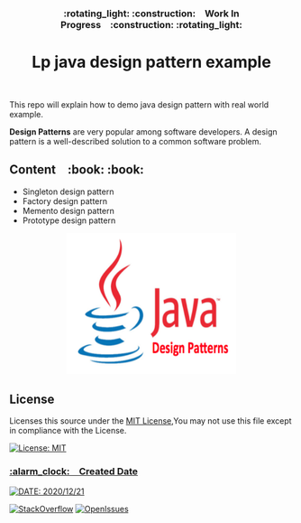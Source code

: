 
<h3 align="center">:rotating_light: :construction:&ensp;&ensp;Work In Progress&ensp;&ensp;:construction: :rotating_light:</h3>
<h1 align="center">Lp java design pattern example</h1>
<br>
<p>This repo will explain how to demo java design pattern with real world example.</p>

<p><strong>Design Patterns</strong> are very popular among software developers. A design pattern is a well-described solution to a common software problem.</p>

<h2>Content&ensp;&ensp;:book: :book:</h2>

<ul>
  <li>Singleton design pattern</li>
  <li>Factory design pattern</li>
  <li>Memento design pattern</li>
    <li>Prototype design pattern</li>
</ul>  

<!-- JDP -->
<p align="center">
  <a>
    <img src="./assest/jdp.png"  width="300" height="250">
  </a>
</p>

<h2>License</h2>

<p>Licenses this source under the <u>MIT License</u>,You may not use this file except in compliance with the License.</p>

<!-- Badges -->
<p align="left">
  <a href="LICENSE.md">
    <img src="https://img.shields.io/badge/License-MIT-blue.svg" alt="License: MIT" height="18">
  </a>
</p>

<h3><u>:alarm_clock:&ensp;&ensp;Created Date</u></h3>
<!-- Date -->
<p >
  <a href="DATE.md">
    <img src="https://img.shields.io/date/1608560334?style=flat-square" alt="DATE: 2020/12/21" height="18">
  </a>
</p>

[![StackOverflow](https://img.shields.io/badge/stack-design--pattern-yellow)](https://github.com/sriThariduSangeeth/Lp-java-design-pattern-ex)
[![OpenIssues](https://img.shields.io/github/issues/sriThariduSangeeth/Lp-java-design-pattern-ex)](https://github.com/sriThariduSangeeth/Lp-java-design-pattern-ex/issues)
